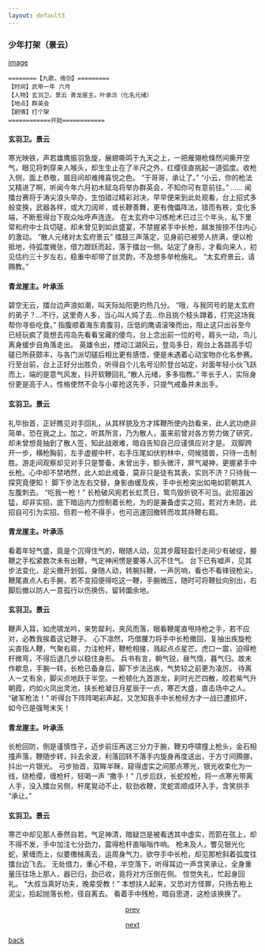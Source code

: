 ```yaml
---
layout: default3
---
```


### 少年打架（景云）

[image](https://raw.githubusercontent.com/UserT2019/UserT2019.github.io/master/assets/img/sndj.png)

```
========【九歌。倚剑】=========
【时间】武帝一年 六月
【人物】玄羽卫。景云 青龙崖主。叶承泺（化名元绪）
【地点】群英会
【剧情】打个架
============开始============
```

#### 玄羽卫。景云
寒光映铁，声若雄鹰振羽急旋，展翅嘶鸣于九天之上，一把雁翎枪倏然间撕开空气，眼见将刺穿来人喉头，却生生止在了半尺之外，红缨径直挑起一道弧度。收枪入侧，面上恭敬，眉目间却难掩喜悦之色。
“于哥哥，承让了。”
“小云，你的枪法又精进了啊，听闻今年六月初木赋岛将举办群英会，不知你可有意前往。”
......
闻擂台赛将于涛尖浪头举办，生怕错过精彩对决，早早便来到此处观看，台上招式多般变换，武器各样，或大刀阔斧，或长鞭善舞，更有傀儡阵法，错而有秩，变化多端，不断惹得台下观众吆呼声连连。
在太玄府中习练枪术已过三个年头，私下里常和府中士兵切磋，却未曾见到如此盛宴，不禁握紧手中长枪，越发按捺不住内心的激动。
“散人元绪对太玄府景云”
擂鼓三声落定，见身前已被旁人挤满，便以枪抵地，待弧度微张，借力蹬跃而起，落于擂台一侧。站定了身形，才看向来人，初见估约三十岁左右，稳重中却带了丝灵韵，不及想多举枪施礼。
“太玄府景云，请赐教。”

#### 青龙崖主。叶承泺
碧空无云，擂台边声浪如潮，叫天际灿阳更灼热几分。
“哦，与我同号的是太玄府的弟子？…不行，这里奇人多，当心叫人炖了去…你且挑个枝头蹲着，打完这场我帮你寻些吃食。”
指腹顺着海东青腹羽，压低的鹰语滚嗓而出，阻止这只出谷至今已经玩疯了竟想去闯岛先看看宝藏的傻鸟，台上念出前一位的号，肩头一动，鸟儿离身缓步自角落走出。
英雄令出，搅动江湖风云，登岛多日，观台上各路高手切磋已所获颇丰，与各门派切磋后相比更有感悟，便是未遇着心动宝物亦化名参赛。
行至台前，台上正好分出胜负，听得自个儿名号沿阶登台站定，对面年轻小伙飞跃而上，端的是意气风发，抖开软鞭回礼
“散人元绪，多多指教。”
年长于人，实际身份更是高于人，性格使然不会与小辈抢这先手，只提气戒备并未出手。

#### 玄羽卫。景云
礼毕抬首，正好瞧见对手回礼，从其样貌及方才挥鞭所使内劲看来，此人武功绝非简单，恐在我之上。加之，听其所言，乃为散人，虽来前曾对各方势力做了研究，却未曾想竟抽到了散人签，知此战艰难，暗自告知自己应谨慎应对才是。
双脚跨开一步，横枪胸前，左手虚握中杆，右手压尾如伏豹林中，伺候猎兽，只待一击制胜。游走间观察却见对手只是警备，未曾出手，额头微汗，屏气凝神，更握紧手中长枪。心中却不禁哂然，此人如此戒备，莫非只是徒有其表，实则不济？只待我一探究竟便知！
脚下步法左右交替，身影由缓及疾，手中长枪突出如电如箭朝其人左腹刺去。
“吃我一枪！”
长枪破风宛若长虹贯日，鸷鸟毁折锐不可当。此招虽凶猛，却非实招，底下暗运内力控制着长枪，为的是兼备虚实之招，若对方未防，此招自可引为实招。但若一枪不得手，也可迅速回撤转而攻其持鞭右肩。

#### 青龙崖主。叶承泺
看着年轻气盛，竟是个沉得住气的，眼随人动，见其步履轻盈行走间少有破绽，握鞭之手松紧数次未有出鞭，气定神闲愣是要等人沉不住气。
台下已有嘘声，见其步法变化，足尖撤开划弧，身随人动，转腕抖鞭，一声厉响，看也不看锋锐枪尖，鞭尾直点人右手腕，若不变招便得吃这一鞭，手腕微压，随时可将鞭扯向别出，右脚后撤以防人一意孤行以伤换伤，留转圜余地。

#### 玄羽卫。景云
鞭声入耳，如虎啸龙吟，来势犀利，夹风而落，眼看鞭尾直甩持枪之手，若不应对，必教我挨着这记鞭子。
心下凛然，巧借腰力将手中长枪撤回，复抽出疾旋枪尖直指人鞭，气聚右肩，力注枪杆，鞭枪相接，溅起点点星芒。虎口一震，迫得枪杆微弯，不得后退几步以稳住身形。
兵书有言，朝气锐，昼气惰，暮气归。故未作歇息，手腕一转，长枪已备身后，脚下步法迅疾，气势较之前更为凌厉。
待离人一丈有余，脚尖点地跃于半空。一枪顿化九首游龙，刹时光芒四散，皎若紫气升朝霞，灼如火凤出灵池，挟长枪凝日月星辰于一点，寒芒大盛，直击场中之人。
“破军枪法！”
听得台下阵阵喝彩声起，又怎知我手中长枪经方才一战已遭损坏，如今已是强弩末矢！

#### 青龙崖主。叶承泺
长枪回防，倒是谨慎性子，迈步前压再送三分力于腕，鞭刃呼啸撞上枪头，金石相撞声落，鞭随步转，抖去余波，利落回转不落手内旋身再度送出，于方寸间腾挪，抖出一片银光。
弓步抬首，双眸半眯，窥得虚实之间那点寒光，银光收束化为一线，绕枪缨，缠枪杆，轻喝一声
“撒手！”
几步后跃，长蛇绞枪，将一点寒光带离人手，没入擂台另侧，杆尾晃动不止，软劲收鞭，灵蛇乖顺成环入手，含笑拱手
“承让。”

#### 玄羽卫。景云
寒芒中却见那人泰然自若，气足神清，暗疑岂是被看透其中虚实，而箭在弦上，却不得不发，手中加注七分劲力，震得枪杆直嗡嗡作响。
枪未及人，瞥见银光化蛇，萦缠而上，似要缴械离去，运周身气力，欲夺手中长枪，却见那枪斜着弧度往擂台边飞去。
无处借力，重心不稳，半空落下，听得耳边一声含笑承让，全身重量压往场上那人，器已归，劲已收，竟将对方压倒在侧。
惊觉失礼，忙起身回礼。
“大叔当真好功夫，晚辈受教！”
本想扶人起来，又恐对方怪罪，只扬去袍上泥尘，拾起抛落长枪，径自离去。
看着手中残枪，暗自思道，这枪该换换了。


<p style="text-align:center"><a href="./dx-hzdj.html">prev</a></p>

<p style="text-align:center"><a href="./dx-de.html">next</a></p>

[back](./my-page.html)
